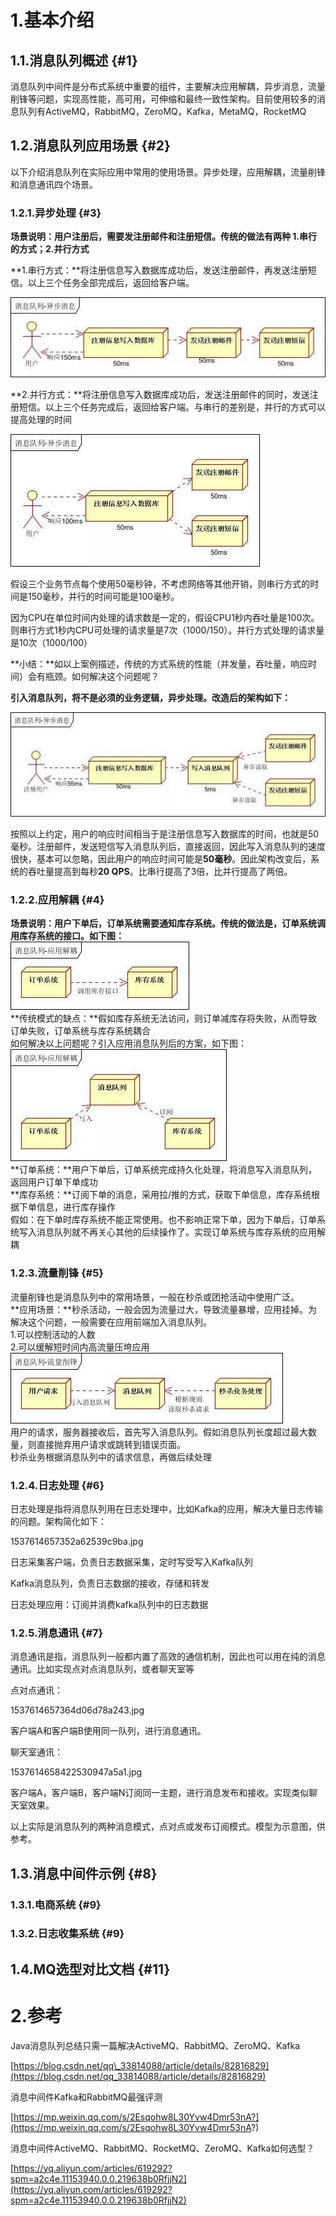 # 1.基本介绍

## 1.1.消息队列概述 {#1}

消息队列中间件是分布式系统中重要的组件，主要解决应用解耦，异步消息，流量削锋等问题，实现高性能，高可用，可伸缩和最终一致性架构。目前使用较多的消息队列有ActiveMQ，RabbitMQ，ZeroMQ，Kafka，MetaMQ，RocketMQ

## 1.2.消息队列应用场景 {#2}

以下介绍消息队列在实际应用中常用的使用场景。异步处理，应用解耦，流量削锋和消息通讯四个场景。

### 1.2.1.异步处理 {#3}

**场景说明：用户注册后，需要发注册邮件和注册短信。传统的做法有两种 1.串行的方式；2.并行方式**

**1.串行方式：**将注册信息写入数据库成功后，发送注册邮件，再发送注册短信。以上三个任务全部完成后，返回给客户端。

![](/static/image/1537614675382176fd7581f.jpg)

**2.并行方式：**将注册信息写入数据库成功后，发送注册邮件的同时，发送注册短信。以上三个任务完成后，返回给客户端。与串行的差别是，并行的方式可以提高处理的时间

![](/static/image/153761465751194bd538f43.jpg)

假设三个业务节点每个使用50毫秒钟，不考虑网络等其他开销，则串行方式的时间是150毫秒，并行的时间可能是100毫秒。

因为CPU在单位时间内处理的请求数是一定的，假设CPU1秒内吞吐量是100次。则串行方式1秒内CPU可处理的请求量是7次（1000/150）。并行方式处理的请求量是10次（1000/100）

**小结：**如以上案例描述，传统的方式系统的性能（并发量，吞吐量，响应时间）会有瓶颈。如何解决这个问题呢？

**引入消息队列，将不是必须的业务逻辑，异步处理。改造后的架构如下：**

![](/static/image/15376146577116bc14b9626.jpg)

按照以上约定，用户的响应时间相当于是注册信息写入数据库的时间，也就是50毫秒。注册邮件，发送短信写入消息队列后，直接返回，因此写入消息队列的速度很快，基本可以忽略，因此用户的响应时间可能是**50毫秒**。因此架构改变后，系统的吞吐量提高到每秒**20 QPS**。比串行提高了3倍，比并行提高了两倍。

### 1.2.2.应用解耦 {#4}

**场景说明：用户下单后，订单系统需要通知库存系统。传统的做法是，订单系统调用库存系统的接口。如下图：**  
![](/static/image/15376146575988aa6d8e90f.jpg)  
**传统模式的缺点：**假如库存系统无法访问，则订单减库存将失败，从而导致订单失败，订单系统与库存系统耦合  
如何解决以上问题呢？引入应用消息队列后的方案，如下图：  
![](/static/image/15376146573712838843d59.jpg)  
**订单系统：**用户下单后，订单系统完成持久化处理，将消息写入消息队列，返回用户订单下单成功  
**库存系统：**订阅下单的消息，采用拉/推的方式，获取下单信息，库存系统根据下单信息，进行库存操作  
假如：在下单时库存系统不能正常使用。也不影响正常下单，因为下单后，订单系统写入消息队列就不再关心其他的后续操作了。实现订单系统与库存系统的应用解耦

### 1.2.3.流量削锋 {#5}

流量削锋也是消息队列中的常用场景，一般在秒杀或团抢活动中使用广泛。  
**应用场景：**秒杀活动，一般会因为流量过大，导致流量暴增，应用挂掉。为解决这个问题，一般需要在应用前端加入消息队列。  
1.可以控制活动的人数  
2.可以缓解短时间内高流量压垮应用  
![](/static/image/1537614657665718a785581.jpg)  
用户的请求，服务器接收后，首先写入消息队列。假如消息队列长度超过最大数量，则直接抛弃用户请求或跳转到错误页面。  
秒杀业务根据消息队列中的请求信息，再做后续处理

### 1.2.4.日志处理 {#6}

日志处理是指将消息队列用在日志处理中，比如Kafka的应用，解决大量日志传输的问题。架构简化如下：

1537614657352a62539c9ba.jpg

日志采集客户端，负责日志数据采集，定时写受写入Kafka队列

Kafka消息队列，负责日志数据的接收，存储和转发

日志处理应用：订阅并消费kafka队列中的日志数据

### 1.2.5.消息通讯 {#7}

消息通讯是指，消息队列一般都内置了高效的通信机制，因此也可以用在纯的消息通讯。比如实现点对点消息队列，或者聊天室等

点对点通讯：

1537614657364d06d78a243.jpg

客户端A和客户端B使用同一队列，进行消息通讯。

聊天室通讯：

1537614658422530947a5a1.jpg

客户端A，客户端B，客户端N订阅同一主题，进行消息发布和接收。实现类似聊天室效果。

以上实际是消息队列的两种消息模式，点对点或发布订阅模式。模型为示意图，供参考。

## 1.3.消息中间件示例 {#8}

### 1.3.1.电商系统 {#9}

### 1.3.2.日志收集系统 {#9}

## 1.4.MQ选型对比文档 {#11}

# 2.参考

Java消息队列总结只需一篇解决ActiveMQ、RabbitMQ、ZeroMQ、Kafka

[https://blog.csdn.net/qq\_33814088/article/details/82816829](https://blog.csdn.net/qq_33814088/article/details/82816829)

消息中间件Kafka和RabbitMQ最强评测

[https://mp.weixin.qq.com/s/2Esqohw8L30Yvw4Dmr53nA?](https://mp.weixin.qq.com/s/2Esqohw8L30Yvw4Dmr53nA?)

消息中间件ActiveMQ、RabbitMQ、RocketMQ、ZeroMQ、Kafka如何选型？

[https://yq.aliyun.com/articles/619292?spm=a2c4e.11153940.0.0.219638b0RfjjN2](https://yq.aliyun.com/articles/619292?spm=a2c4e.11153940.0.0.219638b0RfjjN2)

